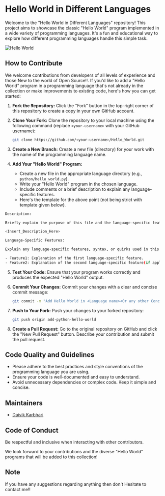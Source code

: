 # Hello World in Different Languages
Welcome to the "Hello World in Different Languages" repository! This project aims to showcase the classic "Hello World" program implemented in a wide variety of programming languages. It's a fun and educational way to explore how different programming languages handle this simple task.

<img src="https://th.bing.com/th/id/R.d646405a7fcf80b1352c5b2b8b6f28c4?rik=Nrlv1lDk3%2fPo6w&riu=http%3a%2f%2frohandeuskar.com%2fwp-content%2fuploads%2f2015%2f08%2fHelloWorld.png&ehk=fDh%2f7WbbR%2bMtB3BhwbD5fL3zaUgSDb6t4f6fh%2bbdzI0%3d&risl=&pid=ImgRaw&r=0" alt="Hello World" align="center">

 ## How to Contribute

We welcome contributions from developers of all levels of experience and those New to the world of Open Source!!. If you'd like to add a "Hello World" program in a programming language that's not already in the collection or make improvements to existing code, here's how you can get started:

1. **Fork the Repository:** Click the "Fork" button in the top-right corner of this repository to create a copy in your own GitHub account.

2. **Clone Your Fork:** Clone the repository to your local machine using the following command (replace `<your-username>` with your GitHub username):

   ```bash
   git clone https://github.com/<your-username>/Hello_World.git
   ```

3. **Create a New Branch:** Create a new file (directory) for your work with the name of the programming language name.

4. **Add Your "Hello World" Program:**
   - Create a new file in the appropriate language directory (e.g., `python/hello_world.py`).
   - Write your "Hello World" program in the chosen language.
   - Include comments or a brief description to explain any language-specific features.
   - Here's the template for the above point (not being strict with template given below).
```bash
Description:

Briefly explain the purpose of this file and the language-specific features demonstrated in the "Hello, World!" program.<Remove this line>

<Insert_Description_Here>

Language-Specific Features:

Explain any language-specific features, syntax, or quirks used in this program. This can help learners understand the unique aspects of the programming language.<Remove this line>

- Feature1: Explanation of the first language-specific feature.
- Feature2: Explanation of the second language-specific feature(if applicable)
```
     

5. **Test Your Code:** Ensure that your program works correctly and produces the expected "Hello World" output.

6. **Commit Your Changes:** Commit your changes with a clear and concise commit message:

   ```bash
   git commit -m "Add Hello World in <Language name><Or any other Concise commit message>"
   ```

7. **Push to Your Fork:** Push your changes to your forked repository:

   ```bash
   git push origin add-python-hello-world
   ```

8. **Create a Pull Request:** Go to the original repository on GitHub and click the "New Pull Request" button. Describe your contribution and submit the pull request.

## Code Quality and Guidelines

- Please adhere to the best practices and style conventions of the programming language you are using.
- Ensure your code is well-documented and easy to understand.
- Avoid unnecessary dependencies or complex code. Keep it simple and concise.

## Maintainers

- [Daivik Karbhari](https://github.com/user-dk)

## Code of Conduct

 Be respectful and inclusive when interacting with other contributors.

We look forward to your contributions and the diverse "Hello World" programs that will be added to this collection!

 ## Note
  If you have any suggestions regarding anything then don't Hesitate to contact me!!
